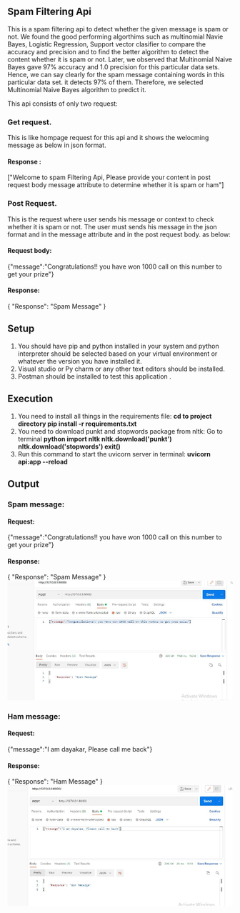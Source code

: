 ## Spam Filtering Api 
This is a spam filtering api to detect whether the given message is spam or not. We found the good performing algorthims such as multinomial Navie Bayes, Logistic Regression, Support vector clasifier to compare the accuracy and precision and to find the better algorithm to detect the content whether it is spam or not. Later, we observed that Multinomial Naive Bayes gave 97% accuracy and 1.0 precision for this particular data sets. Hence, we can say clearly for the spam message containing words in this particular data set. it detects 97% of them. Therefore, we selected Multinomial Naive Bayes algorithm to predict it. 

This api consists of only two request: 
### Get request. 
This is like hompage request for this api and it shows the welocming message as below in json format. 
#### Response : 
["Welcome to spam Filtering Api, Please provide your content in post request body message attribute to determine whether it is spam or ham"]
### Post Request. 
This is the request where user sends his message or context to check whether it is spam or not. The user must sends his message in the json format and in the message attribute and in the post request body. 
as below: 
#### Request body: 
{"message":"Congratulations!! you have won 1000 call on this number to get your prize"}

#### Response: 
{
    "Response": "Spam Message"
}

## Setup 
1. You should have pip and python installed in your system and python interpreter should be selected based on your virtual environment or whatever the version you have installed it.  
2. Visual studio or Py charm or any other text editors should be installed. 
3. Postman should be installed to test this application . 

## Execution
1. You need to install all things in the requirements file:
    <b> cd to project directory </b>
    <b> pip install -r requirements.txt </b>
2. You need to download punkt and stopwords package from nltk: 
      Go to terminal 
     <b> python </b>
     <b> import nltk </b>
     <b> nltk.download('punkt') </b>
     <b> nltk.download('stopwords') </b>
     <b> exit() </b>
3. Run this command to start the uvicorn server in terminal:
      <b>  uvicorn api:app --reload </b>

## Output
### Spam message: 
#### Request: 
{"message":"Congratulations!! you have won 1000 call on this number to get your prize"}
#### Response: 
{
    "Response": "Spam Message"
}
<img src="Images/Spam_message.jpg" alt="Spam Message">

### Ham message: 
#### Request: 
{"message":"I am dayakar, Please call me back"}
#### Response: 
{
    "Response": "Ham Message"
}
<img src="Images/Ham_message.jpg" alt="Ham Message">

